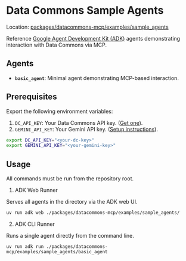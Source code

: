 # Data Commons Sample Agents

Location: [packages/datacommons-mcp/examples/sample_agents](packages/datacommons-mcp/examples/sample_agents)

Reference [Google Agent Development Kit (ADK)](https://github.com/google/adk-python) agents demonstrating interaction with Data Commons via MCP.

## Agents

- **`basic_agent`**: Minimal agent demonstrating MCP-based interaction.


## Prerequisites

Export the following environment variables:

1.  `DC_API_KEY`: Your Data Commons API key. ([Get one](https://datacommons.org/api/key)).
2.  `GEMINI_API_KEY`: Your Gemini API key. ([Setup instructions](https://google.github.io/adk-docs/get-started/quickstart/#env)).

```bash
export DC_API_KEY="<your-dc-key>"
export GEMINI_API_KEY="<your-gemini-key>"
```

## Usage

All commands must be run from the repository root.

1.  ADK Web Runner

Serves all agents in the directory via the ADK web UI.

```bash
uv run adk web ./packages/datacommons-mcp/examples/sample_agents/
```

2.  ADK CLI Runner

Runs a single agent directly from the command line.

```
uv run adk run ./packages/datacommons-mcp/examples/sample_agents/basic_agent
```
